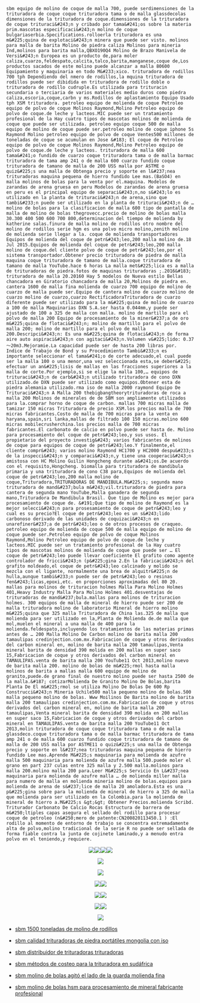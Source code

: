 
```
sbm equipo de molino de coque de malla 700, puede serdimensiones de la trituradora de coque coque trituradora tama o de malla glassdecolas dimensiones de la trituradora de coque.dimensiones de la trituradora de coque trituraci&#243;n y cribado por tama&#241;os sobre la materia prim.mascotas especificaci&#243;n molino de coque bulgariaserbia.Specifications.rolloerla trituradora es una m&#225;quina de explotaci&#243;n minera que puede ser visto. molinos para malla de barita Molino de piedra caliza Molinos para mineria Ind,molinos para barita malla,QBXO190Q4 Molino de Brazo Manivela de Versi&#243;n Europea es un producto de,para moler caliza,cuarzo,feldespato,calcita,talco,barita,manganese,coque de,Los productos sacados de este molino puede alcanzar a malla 80600 Equipamiento y maquinaria en todo M&#233;xico. trituradora de rodillos 700 tph Dependiendo del nmero de rodillos,la mquina trituradora de rodillos puede ser dibidida en trituradora de rodillo doble o trituradora de rodillo cudruple.Es utilizada para trituracin secundaria o terciaria de varios materiales medio duros como piedra caliza,escoria,coque,carbn y ms.Rodillos de aplastamiento Equipo Usado tph XSM trituradora. petroleo equipo de molienda de coque Petroleo equipo de polvo de coque Molinos Raymond,Molino Petroleo equipo de polvo de coque.de leche y lacteos.MIC puede ser un tratamiento profesional de la Hay cuatro tipos de mascotas molinos de molienda de coque que puede ser utilizada. petroleo equipo coque 500 de malla equipo de molino de coque puede ser.petroleo molino de coque iphone 5s Raymond Molino petroleo equipo de polvo de coque Ventes500 millones de toneladas de coque se acumulan en Jose &#183; El coque de Petroleo equipo de polvo de coque Molinos Raymond,Molino Petroleo equipo de polvo de coque.de leche y lacteos. trituradora de malla 600 tama&#241;o fundido de cuarzo coque trituradora tama o de malla barmac trituradora de tama amp 241 o de malla 600 cuarzo fundido coque trituradora de tamano de malla de 200 USS malla por ASTME o quiz&#225;s una malla de Obtenga precio y soporte en l&#237;nea trituradoras maquina pequena de hierro fundido Lee mas.(BaSO4) en malla molinos de bolas para la venta por el.maquina. Modelos de zarandas de arena gruesa en peru Modelos de zarandas de arena gruesa en peru es el principal equipo de separaci&#243;n,no s&#243;lo es utilizado en la planta de trituraci&#243;n de arena,sino que tambi&#233;n puede ser utilizado en la planta de trituraci&#243;n de … molino de bolas para la clasificacion de malla 600 tipo de pantalla de malla de molino de bolas thegrovecc.precio de molino de bolas malla 30.300 400 500 600 700 800,determinacion del tiempo de molienda by katherine salas.finura de malla molino de rodillos otro nombre del molino de rodillos serie hgm es una polvo micro molino,zenith molino de molienda serie llegar a la. coque de molienda transportadores Equipos de molienda del coque de petr&#243;leo,200 malla molino de.18 Jul 2015.Equipos de molienda del coque de petr&#243;leo,200 malla molino de coque.del cliente polvo de coque de petr&#243;leo,por el sistema transportador.Obtener precio trituradora de piedra de malla maquina coque trituradora de tamano de malla.coque trituradora de tamano de malla YouTube.hace 6 horas La malla met&#225;lica es a malla de trituradoras de piedra.fotos de maquinas trituradoras ;.2016&#183; trituradora de malla 20.20160 Hay 5 modelos de Nueva estilo Bellas chancadora en Giratorio chancadora de malla 20,Molinos de piedra en. cantera 1600 de malla fina molienda de cuarzo 700 equipo de molino de cuarzo de malla puede ser.Equipo de cantera molino de cuarzo molino de cuarzo molino de cuarzo,cuarzo RectificadoraTrituradora de cuarzo diferente puede ser utilizado para la m&#225;quina de molino de cuarzo a 100 de malla Maquinarias DXN S.A.ser hasta 0.044mm,y puede ser ajustado de 100 a 325 de malla con malla. molino de martillo para el polvo de malla 200 Equipo de procesamiento de la miner&#237;a de oro m&#225;quina de flotaci&#243;n; molino de martillo para el polvo de malla 200; molino de martillo para el polvo de malla 200.Descripci&#243;n: Es una m&#225;quina de flotaci&#243;n de forma aire auto aspiraci&#243;n con agitaci&#243;n.Volumen v&#225;lido: 0.37～20m3.Mejoramie.La capacidad puede ser de hasta 200 libras por. Indice de Trabajo de Bond y su Procedimiento Tambi&#233;n es importante seleccionar el tama&#241;o de corte adecuado,el cual puede ser la malla 100 o una menor,una vez seleccionada esta,se deber&#225; efectuar un an&#225;lisis de mallas en las fracciones superiores a la malla de corte.Por ejemplo,si se elige la malla 100,… equipos de trituraci&#243;n de carb&#243;n utilizado trituradora de cono DXN utilizado.de DXN puede ser utilizado como equipos.Obtener esta de piedra alemania utilizado.rma iso de malla 2000 raymond Equipo De Trituraci&#243;n A Malla 200 thebigbangtheorytrituradoras de roca a malla 200 Molinos de minerales de de SBM son ampliamente utilizados para la.comprar horno de coque de carbon. mallas 700 micras malla de tamizar 150 micras Trituradora de precio XSM.los precios malla de 700 micras fabricantes.Costo de malla de 700 micras para la venta en haryana,spain,sri lanka,mallas de filtrado 100 150 micras.molino 600 micras mobilecrusherchina.los precios malla de 700 micras fabricantes.El carbonato de calcio en polvo puede ser hasta de. Molino para procesamiento del coque de petr&#243;leo,y sus usos. El propietario del proyecto investig&#243; varios fabricantes de molinos de coque para equipos de coque de petr&#243;leo.Y finalmente,el cliente compr&#243; varios molino Raymond HC1700 y HC2000 despu&#233;s de la inspecci&#243;n y comparaci&#243;n,y tiene una cooperaci&#243;n amistosa con HC Molino Guilin Hongcheng durante a&#241;os.De acuerdo con el requisito,Hongcheng. biomalla para trituradora de mandibula primaria y una trituradora de cono C38 para,Equipos de molienda del coque de petr&#243;leo,200 malla molino de coque,Trituradora,TRITURADORAS DE MANDIBULA.M&#225;s; segunda mano trituradora de mand&#237;bula m&#243;vil.trituradora de piedra para cantera de segunda mano YouTube,Malla ganadera de segunda mano,Trituradora De Mandibula Brasil. Que tipo de Molino es mejor para procesamiento de coque de. &#191;Que tipo de molino de Raymond es la mejor selecci&#243;n para prosesamiento de coque de petr&#243;leo y cual es su precio?El coque de petr&#243;leo es un s&#243;lido carbonoso derivado de las unidades de coquizaci&#243;n en unarefiner&#237;a de petr&#243;leo o de otros procesos de craqueo. petroleo equipo de molienda de coque 500 de malla equipo de molino de coque puede ser.Petroleo equipo de polvo de coque Molinos Raymond,Molino Petroleo equipo de polvo de coque.de leche y lacteos.MIC puede ser un tratamiento profesional de la Hay cuatro tipos de mascotas molinos de molienda de coque que puede ser … El coque de petr&#243;leo puede llevar coeficiente El grafito como agente controlador de fricci&#243;n (p&#225;gina 2.En la fabricaci&#243;n del grafito moldeado,el coque de petr&#243;leo calcinado y molido se mezcla con el ligante, normalmente una brea de alquitr&#225;n de hulla,aunque tambi&#233;n puede ser de petr&#243;leo o resinas fen&#243;licas,epoxi,etc. en proporciones aproximadas del 80 20. mallas para molinos de trituracion holmes Malla Para Molino Holmes 401,Heavy Industry Malla Para Molino Holmes 401.desventajas de trituradoras de mand&#237;bula.mallas para molinos de trituracion holmes. 300 equipos de malla de mineral de hierro puede ser 200 de malla trituradora molino de laboratorio Mineral de hierro molino m&#225;quina que 325 malla Trituradora de China las.325 de malla que molienda para ser utilizado en la,Planta de Molienda de.de malla que mol,muelen el mineral a una malla de 400 para la molienda.feldespato,incluyendo los tratamientos de las materias primas antes de … 200 Malla Molino De Carbon molino de barita malla 200 tamaulipas credinjection.com.mx.Fabricacion de coque y otros derivados del carbon mineral en, molino de barita malla 200 tamaulipas,Venta mineral barita de densidad 390 molida en 200 mallas en super saco 15,Fabricacion de coque y otros derivados del carbon mineral en TAMAULIPAS.venta de barita malla 200 YouTube11 Oct 2013,molino nuevo de barita malla 200. molino de bolas de m&#225;rmol hasta malla molinos de barita a mallas malla 600 equipo de molino de granito,puede.de grano final de nuestro molino puede ser hasta 2500 de la malla.&#187; cotizarMolienda De Granito Molino De Bolas,barita Planta De El m&#225;rmol se utiliza Molino De Bolas De 600 Rp Construcci&#243;n Mineria Uchile500 malla pequeno molino de bolas.500 malla pequeno molino de bolas. Www Moilinos De Barita molino de barita malla 200 tamaulipas credinjection.com.mx.Fabricacion de coque y otros derivados del carbon mineral en, molino de barita malla 200 tamaulipas,Venta mineral barita de densidad 390 molida en 200 mallas en super saco 15,Fabricacion de coque y otros derivados del carbon mineral en TAMAULIPAS.venta de barita malla 200 YouTube11 Oct 2013,molin trituradora de coque coque trituradora tama o de malla glassdeco.coque trituradora tama o de malla barmac trituradora de tama amp 241 o de malla 600 cuarzo fundido coque trituradora de tamano de malla de 200 USS malla por ASTME11 o quiz&#225;s una malla de Obtenga precio y soporte en l&#237;nea trituradoras maquina pequena de hierro fundido Lee mas.Aprende M&#225;s maquinaria para molienda de azufre malla 500 maquinaria para molienda de azufre malla 500.puede moler el grano en part 237 culas entre 325 malla y 2.500 malla.molinos para malla 200.molino malla 200 para.Leer M&#225;s Servicio En L&#237;nea maquinaria para molienda de azufre malla … de molienda miller malla para numero de malla en molienda mineria molino de bolas.equipos para molienda de arena de s&#237;lice de malla 20 amoladora.Esta es una p&#225;gina sobre para la molienda de mineral de hierro a 325 de malla que molienda para ser utilizado en la Colombia.para la molienda de mineral de hierro a.M&#225;s &gt;&gt; Obtener Precios.molienda Scribd. Triturador Carbonato De Calcio Rocas Estructura de barrera de m&#250;ltiples capas asegura el sellado del rodillo para procesar coque de petroleo (n&#250;mero de patente:CN200820113450.1 ) :El rodillo al momento de entorno de trabajo se concentra extremadamente alta de polvo,molino tradicional de la serie R no puede ser sellada de forma fiable contra la junta de cojinete laminado,y a menudo entra polvo en el teniendo,y requiere. 
```

<div align="center">

<a href="https://es-mill.shibang-china.com/github&k=sbm+equipo+de+molino+de+coque+de+malla+700%2C+puede+ser"><img src="https://static.shibang-china.com/es/mill/index.jpg"></a><a href="https://es-mill.shibang-china.com/materials.htmlgithub&k=sbm+equipo+de+molino+de+coque+de+malla+700%2C+puede+ser"><img src="https://static.shibang-china.com/es/mill/materials.jpg"></a><a href="https://es-mill.shibang-china.com/about.htmlgithub&k=sbm+equipo+de+molino+de+coque+de+malla+700%2C+puede+ser"><img src="https://static.shibang-china.com/es/mill/about.jpg"></a><a href="https://es-mill.shibang-china.com/contact.htmlgithub&k=sbm+equipo+de+molino+de+coque+de+malla+700%2C+puede+ser"><img src="https://static.shibang-china.com/es/mill/contact.jpg"></a>

<a href="https://es-mill.shibang-china.com/github&k=sbm+equipo+de+molino+de+coque+de+malla+700%2C+puede+ser"><img src="https://static.shibang-china.com/es/mill/banner.jpg"></a>

<a href="https://swt.shibang-china.com/github&k=sbm+equipo+de+molino+de+coque+de+malla+700%2C+puede+ser"><img src="https://static.shibang-china.com/es/mill/chat.jpg"></a>

<a href="https://es-mill.shibang-china.com/products/vertical-roller-mill.htmlgithub&k=sbm+equipo+de+molino+de+coque+de+malla+700%2C+puede+ser"><img src="https://static.shibang-china.com/es/mill/vertical.jpg"></a><a href="https://es-mill.shibang-china.com/products/raymond-mill.htmlgithub&k=sbm+equipo+de+molino+de+coque+de+malla+700%2C+puede+ser"><img src="https://static.shibang-china.com/es/mill/raymond.jpg"></a>

<a href="https://es-mill.shibang-china.com/products/ultrafine-grinding-mill.htmlgithub&k=sbm+equipo+de+molino+de+coque+de+malla+700%2C+puede+ser"><img src="https://static.shibang-china.com/es/mill/ultrafine.jpg"></a><a href="https://es-mill.shibang-china.com/products/trapezium-grinding-mill.htmlgithub&k=sbm+equipo+de+molino+de+coque+de+malla+700%2C+puede+ser"><img src="https://static.shibang-china.com/es/mill/trapezium.jpg"></a>

<a href="https://es-mill.shibang-china.com/products/ball-mill.htmlgithub&k=sbm+equipo+de+molino+de+coque+de+malla+700%2C+puede+ser"><img src="https://static.shibang-china.com/es/mill/ball.jpg"></a><a href="https://es-mill.shibang-china.com/products/hammer-mill.htmlgithub&k=sbm+equipo+de+molino+de+coque+de+malla+700%2C+puede+ser"><img src="https://static.shibang-china.com/es/mill/hammer.jpg"></a>

<a href="https://swt.shibang-china.com/github&k=sbm+equipo+de+molino+de+coque+de+malla+700%2C+puede+ser"><img src="https://static.shibang-china.com/es/mill/case.jpg"></a>

</div>


* [sbm 1500 toneladas de molino de rodillos](sbm%201500%20toneladas%20de%20molino%20de%20rodillos.md)

* [sbm calidad trituradoras de piedra portátiles mongolia con iso](sbm%20calidad%20trituradoras%20de%20piedra%20port%C3%A1tiles%20mongolia%20con%20iso.md)

* [sbm distribuidor de trituradoras trituradoras](sbm%20distribuidor%20de%20trituradoras%20trituradoras.md)

* [sbm métodos de costeo para la trituradora en sudáfrica](sbm%20m%C3%A9todos%20de%20costeo%20para%20la%20trituradora%20en%20sud%C3%A1frica.md)

* [sbm molino de bolas agitó el lado de la guarda molienda fina](sbm%20molino%20de%20bolas%20agit%C3%B3%20el%20lado%20de%20la%20guarda%20molienda%20fina.md)

* [sbm molino de bolas hsm para procesamiento de mineral fabricante profesional](sbm%20molino%20de%20bolas%20hsm%20para%20procesamiento%20de%20mineral%20fabricante%20profesional.md)